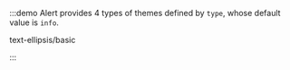 :::demo Alert provides 4 types of themes defined by `type`, whose default value is `info`.

text-ellipsis/basic

:::
